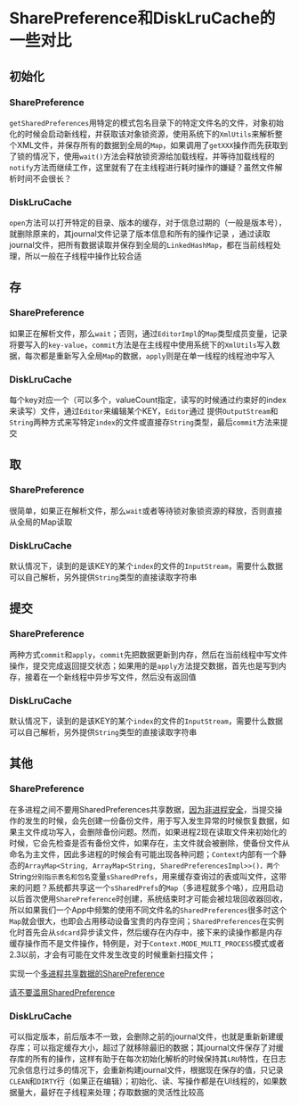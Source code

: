 # SharePreference和DiskLruCache的一些对比

## 初始化

### SharePreference

`getSharedPreferences`用特定的模式包名目录下的特定文件名的文件，对象初始化的时候会启动新线程，并获取该对象锁资源，使用系统下的`XmlUtils`来解析整个XML文件，并保存所有的数据到全局的`Map`，如果调用了`getXXX`操作而先获取到了锁的情况下，使用`wait()`方法会释放锁资源给加载线程，并等待加载线程的`notify`方法而继续工作，这里就有了在主线程进行耗时操作的嫌疑？虽然文件解析时间不会很长？

### DiskLruCache

`open`方法可以打开特定的目录、版本的缓存，对于信息过期的（一般是版本号），就删除原来的，其journal文件记录了版本信息和所有的操作记录 ，通过读取journal文件，把所有数据读取并保存到全局的`LinkedHashMap`，都在当前线程处理，所以一般在子线程中操作比较合适

## 存

### SharePreference

如果正在解析文件，那么`wait`；否则，通过`EditorImpl`的`Map`类型成员变量，记录将要写入的`key-value`，`commit`方法是在主线程中使用系统下的`XmlUtils`写入数据，每次都是重新写入全局`Map`的数据，`apply`则是在单一线程的线程池中写入

### DiskLruCache

每个key对应一个（可以多个，valueCount指定，读写的时候通过约束好的index来读写）文件，通过`Editor`来编辑某个KEY，`Editor`通过 提供`OutputStream`和`String`两种方式来写特定`index`的文件或直接存`String`类型，最后`commit`方法来提交

## 取

### SharePreference

很简单，如果正在解析文件，那么`wait`或者等待锁对象锁资源的释放，否则直接从全局的Map读取

### DiskLruCache

默认情况下，读到的是该KEY的某个`index`的文件的`InputStream`，需要什么数据可以自己解析，另外提供`String`类型的直接读取字符串

## 提交

### SharePreference

两种方式`commit`和`apply`，`commit`先把数据更新到内存，然后在当前线程中写文件操作，提交完成返回提交状态；如果用的是`apply`方法提交数据，首先也是写到内存，接着在一个新线程中异步写文件，然后没有返回值

### DiskLruCache

默认情况下，读到的是该KEY的某个`index`的文件的`InputStream`，需要什么数据可以自己解析，另外提供`String`类型的直接读取字符串

## 其他

### SharePreference

在多进程之间不要用SharedPreferences共享数据，[因为非进程安全](http://stackoverflow.com/questions/22129717/mode-multi-process-for-sharedpreferences-isnt-working)，当提交操作的发生的时候，会先创建一份备份文件，用于写入发生异常的时候恢复数据，如果主文件成功写入，会删除备份问题。然而，如果进程2现在读取文件来初始化的时候，它会先检查是否有备份文件，如果存在，主文件就会被删除，使备份文件从命名为主文件，因此多进程的时候会有可能出现各种问题；`Context`内部有一个静态的`ArrayMap<String, ArrayMap<String, SharedPreferencesImpl>>()，两个`String`分别指示表名和包名`变量`sSharedPrefs`，用来缓存查询过的表或叫文件，这带来的问题？系统都共享这一个`sSharedPrefs`的`Map`（多进程就多个咯），应用启动以后首次使用`SharePreference`时创建，系统结束时才可能会被垃圾回收器回收，所以如果我们一个App中频繁的使用不同文件名的`SharedPreferences`很多时这个`Map`就会很大，也即会占用移动设备宝贵的内存空间；`SharedPreferences`在实例化时首先会从`sdcard`异步读文件，然后缓存在内存中，接下来的读操作都是内存缓存操作而不是文件操作，特例是，对于`Context.MODE_MULTI_PROCESS`模式或者2.3以前，才会有可能在文件发生改变的时候重新扫描文件；

实现一个[多进程共享数据的SharePreference](https://github.com/seven456/MultiprocessSharedPreferences/blob/master/library/src/com/android/zgj/utils/MultiprocessSharedPreferences.java)

[请不要滥用SharedPreference](http://weishu.me/2016/10/13/sharedpreference-advices/)

### DiskLruCache

可以指定版本，前后版本不一致，会删除之前的journal文件，也就是重新新建缓存库；可以指定缓存大小，超过了就移除最旧的数据；其journal文件保存了对缓存库的所有的操作，这样有助于在每次初始化解析的时候保持其`LRU`特性，在日志冗余信息行过多的情况下，会重新构建journal文件，根据现在保存的值，只记录`CLEAN`和`DIRTY`行（如果正在编辑）；初始化、读、写操作都是在UI线程的，如果数据量大，最好在子线程来处理；存取数据的灵活性比较高
